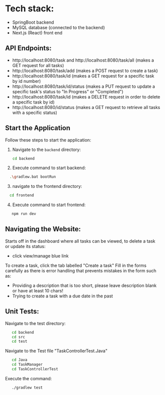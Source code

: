 # Tech stack:
- SpringBoot backend 
- MySQL database (connected to the backend) 
- Next.js (React) front end

## API Endpoints:
- http://localhost:8080/task and http://localhost:8080/task/all (makes a GET request for all tasks)
- http://localhost:8080/task/add (makes a POST request to create a task)
- http://localhost:8080/task/id (makes a GET request for a specific task by id number)
- http://localhost:8080/task/id/status (makes a PUT request to update a specific task's status to "In Progress" or "Completed")
- http://localhost:8080/task/id (makes a DELETE request in order to delete a specific task by id)
- http://localhost:8080/id/status (makes a GET request to retrieve all tasks with a specific status)

##  Start the Application

Follow these steps to start the application:

1. Navigate to the `backend` directory:

   ```bash
   cd backend

2. Execute command to start backend:

```bash
  .\gradlew.bat bootRun
```

3. navigate to the frontend directory:

```bash
  cd frontend
```

4. Execute command to start frontend:
```bash
   npm run dev
```

## Navigating the Website:
Starts off in the dashboard where all tasks can be viewed, to delete a task or update its status: 
- click view/manage blue link

To create a task, click the tab labelled "Create a task"
Fill in the forms carefully as there is error handling that prevents mistakes in the form such as:
- Providing a description that is too short, please leave description blank or have at least 10 chars!
- Trying to create a task with a due date in the past 

## Unit Tests:
Navigate to the test directory:

```bash
   cd backend
   cd src
   cd test
```

Navigate to the Test file "TaskControllerTest.Java"

```bash
   cd Java
   cd TaskManager
   cd TaskControllerTest
```

Execute the command:

```bash
   ./gradlew test
```
